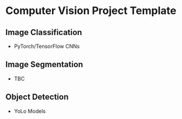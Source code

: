 # Computer Vision Project Template

## Image Classification

- PyTorch/TensorFlow CNNs

## Image Segmentation

- TBC

## Object Detection

- YoLo Models